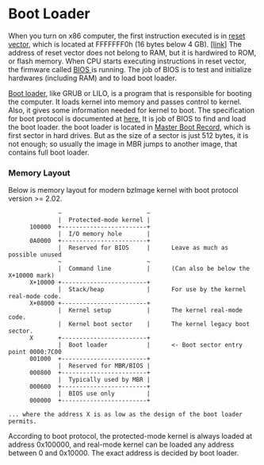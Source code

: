 # Boot Loader

When you turn on x86 computer, the first instruction executed is in [reset vector](https://en.wikipedia.org/wiki/Reset\_vector), which is located at FFFFFFF0h (16 bytes below 4 GB). [\[link\]](https://stackoverflow.com/questions/9210296/software-initialization-code-at-0xfffffff0h) The address of reset vector does not belong to RAM, but  it is hardwired to ROM, or flash memory. When CPU starts executing instructions in reset vector, the firmware called [BIOS ](https://en.wikipedia.org/wiki/BIOS)is running. The job of BIOS is to test and initialize hardwares (including RAM) and to load boot loader.



[Boot loader](https://en.wikipedia.org/wiki/Bootloader), like GRUB or LILO, is a program that is responsible for booting the computer. It loads kernel into memory and passes control to kernel. Also, it gives some information needed for kernel to boot. The specification for boot protocol is documented at [here.](https://www.kernel.org/doc/html/latest/x86/boot.html) It is job of BIOS to find and load the boot loader. the boot loader is located in [Master Boot Record](https://en.wikipedia.org/wiki/Master\_boot\_record#BIOS\_to\_MBR\_interface), which is first sector in hard drives. But as the size of a sector is just 512 bytes, it is not enough; so usually the image in MBR jumps to another image, that contains full boot loader.

### Memory Layout

Below is memory layout for modern bzImage kernel with boot protocol version >= 2.02.

```
              ~                        ~
              |  Protected-mode kernel |
      100000  +------------------------+
              |  I/O memory hole       |
      0A0000  +------------------------+
              |  Reserved for BIOS     |      Leave as much as possible unused
              ~                        ~
              |  Command line          |      (Can also be below the X+10000 mark)
      X+10000 +------------------------+
              |  Stack/heap            |      For use by the kernel real-mode code.
      X+08000 +------------------------+
              |  Kernel setup          |      The kernel real-mode code.
              |  Kernel boot sector    |      The kernel legacy boot sector.
      X       +------------------------+
              |  Boot loader           |      <- Boot sector entry point 0000:7C00
      001000  +------------------------+
              |  Reserved for MBR/BIOS |
      000800  +------------------------+
              |  Typically used by MBR |
      000600  +------------------------+
              |  BIOS use only         |
      000000  +------------------------+

... where the address X is as low as the design of the boot loader permits.
```

According to boot protocol, the protected-mode kernel is always loaded at address 0x100000, and real-mode kernel can be loaded any address between 0 and 0x10000. The exact address is decided by boot loader.

